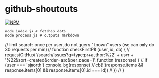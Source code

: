 # github-shoutouts
[![NPM](https://nodei.co/npm/github-shoutouts.png)](https://nodei.co/npm/github-shoutouts/)

```
node index.js # fetches data
node process.js # outputs markdown
```


// limit search: once per user, do not query "known" users (we can only do 30 requests per min)
// function checkFirstPR (user, id, cb) {
//   requestGitHub('/search/issues?q=type:pr+author:%22' + user + '%22&sort=created&order=asc&per_page=1', function (response) {
//     if (user === 'sjnorth') console.log(response)
//     cb(!!(response.items && response.items[0] && response.items[0].id === id))
//   })
// }
